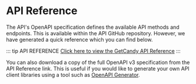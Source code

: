 # API Reference

The API's OpenAPI specification defines the available API methods and endpoints. This is available within the API GitHub repository. However, we have generated a quick reference which you can find below.

::: tip API REFERENCE
[Click here to view the GetCandy API Reference](https://api-reference.getcandy.io/)
:::

You can also download a copy of the full OpenAPI v3 specification from the API Reference link. This is useful if you would like to generate your own API client libraries using a tool such as [OpenAPI Generator](https://github.com/OpenAPITools/openapi-generator).